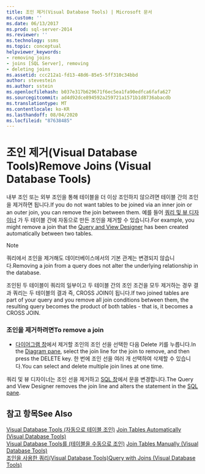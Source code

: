 ```yaml
---
title: 조인 제거(Visual Database Tools) | Microsoft 문서
ms.custom: ''
ms.date: 06/13/2017
ms.prod: sql-server-2014
ms.reviewer: ''
ms.technology: ssms
ms.topic: conceptual
helpviewer_keywords:
- removing joins
- joins [SQL Server], removing
- deleting joins
ms.assetid: ccc212a1-fd13-48d6-85e5-5ff310c34bbd
author: stevestein
ms.author: sstein
ms.openlocfilehash: b037e317b629671f6ec5ea1fa90edfca6fafa627
ms.sourcegitcommit: ad4d92dce894592a259721a1571b1d8736abacdb
ms.translationtype: MT
ms.contentlocale: ko-KR
ms.lasthandoff: 08/04/2020
ms.locfileid: "87638485"
---
```

# <a name="remove-joins-visual-database-tools"></a><span data-ttu-id="972e2-102">조인 제거(Visual Database Tools)</span><span class="sxs-lookup"><span data-stu-id="972e2-102">Remove Joins (Visual Database Tools)</span></span>
  <span data-ttu-id="972e2-103">내부 조인 또는 외부 조인을 통해 테이블을 더 이상 조인하지 않으려면 테이블 간의 조인을 제거하면 됩니다.</span><span class="sxs-lookup"><span data-stu-id="972e2-103">If you do not want tables to be joined via an inner join or an outer join, you can remove the join between them.</span></span> <span data-ttu-id="972e2-104">예를 들어 [쿼리 및 뷰 디자이너](visual-database-tools.md) 가 두 테이블 간에 자동으로 만든 조인을 제거할 수 있습니다.</span><span class="sxs-lookup"><span data-stu-id="972e2-104">For example, you might remove a join that the [Query and View Designer](visual-database-tools.md) has been created automatically between two tables.</span></span>  
  
> [!NOTE]  
>  <span data-ttu-id="972e2-105">쿼리에서 조인을 제거해도 데이터베이스에서의 기본 관계는 변경되지 않습니다.</span><span class="sxs-lookup"><span data-stu-id="972e2-105">Removing a join from a query does not alter the underlying relationship in the database.</span></span>  
  
 <span data-ttu-id="972e2-106">조인된 두 테이블이 쿼리의 일부이고 두 테이블 간의 조인 조건을 모두 제거하는 경우 결과 쿼리는 두 테이블의 결과 즉, CROSS JOIN이 됩니다.</span><span class="sxs-lookup"><span data-stu-id="972e2-106">If two joined tables are part of your query and you remove all join conditions between them, the resulting query becomes the product of both tables - that is, it becomes a CROSS JOIN.</span></span>  
  
### <a name="to-remove-a-join"></a><span data-ttu-id="972e2-107">조인을 제거하려면</span><span class="sxs-lookup"><span data-stu-id="972e2-107">To remove a join</span></span>  
  
-   <span data-ttu-id="972e2-108">[다이어그램 창](diagram-pane-visual-database-tools.md)에서 제거할 조인의 조인 선을 선택한 다음 Delete 키를 누릅니다.</span><span class="sxs-lookup"><span data-stu-id="972e2-108">In the [Diagram pane](diagram-pane-visual-database-tools.md), select the join line for the join to remove, and then press the DELETE key.</span></span> <span data-ttu-id="972e2-109">한 번에 조인 선을 여러 개 선택하여 삭제할 수 있습니다.</span><span class="sxs-lookup"><span data-stu-id="972e2-109">You can select and delete multiple join lines at one time.</span></span>  
  
 <span data-ttu-id="972e2-110">쿼리 및 뷰 디자이너는 조인 선을 제거하고 [SQL 창](sql-pane-visual-database-tools.md)에서 문을 변경합니다.</span><span class="sxs-lookup"><span data-stu-id="972e2-110">The Query and View Designer removes the join line and alters the statement in the [SQL pane](sql-pane-visual-database-tools.md).</span></span>  
  
## <a name="see-also"></a><span data-ttu-id="972e2-111">참고 항목</span><span class="sxs-lookup"><span data-stu-id="972e2-111">See Also</span></span>  
 <span data-ttu-id="972e2-112">[Visual Database Tools &#40;자동으로 테이블 조인&#41;](join-tables-automatically-visual-database-tools.md) </span><span class="sxs-lookup"><span data-stu-id="972e2-112">[Join Tables Automatically &#40;Visual Database Tools&#41;](join-tables-automatically-visual-database-tools.md) </span></span>  
 <span data-ttu-id="972e2-113">[Visual Database Tools를 &#40;테이블을 수동으로 조인&#41;](join-tables-manually-visual-database-tools.md) </span><span class="sxs-lookup"><span data-stu-id="972e2-113">[Join Tables Manually &#40;Visual Database Tools&#41;](join-tables-manually-visual-database-tools.md) </span></span>  
 [<span data-ttu-id="972e2-114">조인을 사용한 쿼리&#40;Visual Database Tools&#41;</span><span class="sxs-lookup"><span data-stu-id="972e2-114">Query with Joins &#40;Visual Database Tools&#41;</span></span>](query-with-joins-visual-database-tools.md)  
  
  
